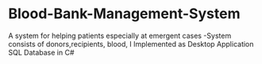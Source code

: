 # Blood-Bank-Management-System
A system for helping patients especially at emergent cases -System consists of donors,recipients, blood, I Implemented as Desktop Application SQL Database in C# 
